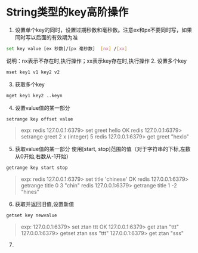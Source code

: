 # String类型的key高阶操作
1. 设置单个key的同时，设置过期秒数和毫秒数。注意ex和px不要同时写，如果同时写以后面的有效期为准
```bash
set key value [ex 秒数]/[px 毫秒数]  [nx] /[xx]
```
说明：nx表示不存在时,执行操作；xx表示key存在时,执行操作
2. 设置多个key
```bash
mset key1 v1 key2 v2 
```
3. 获取多个key
```bash
mget key1 key2 ..keyn
```
4. 设置value值的某一部分
```bash
setrange key offset value
```
> exp:
> redis 127.0.0.1:6379> set greet hello
> OK
> redis 127.0.0.1:6379> setrange greet 2 x
> (integer) 5
> redis 127.0.0.1:6379> get greet
> "hexlo"

5. 获取value值的某一部分 使用[start, stop]范围的值（对于字符串的下标,左数从0开始,右数从-1开始）
```bash
getrange key start stop
```
> exp:
> redis 127.0.0.1:6379> set title 'chinese'
> OK
> redis 127.0.0.1:6379> getrange title 0 3
> "chin"
> redis 127.0.0.1:6379> getrange title 1 -2
> "hines"

6. 获取并返回旧值,设置新值
```bash
getset key newvalue
```
> exp:
> 127.0.0.1:6379> set ztan ttt
> OK
> 127.0.0.1:6379> get ztan
> "ttt"
> 127.0.0.1:6379> getset ztan sss
> "ttt"
> 127.0.0.1:6379> get ztan
> "sss"
  
7. 
